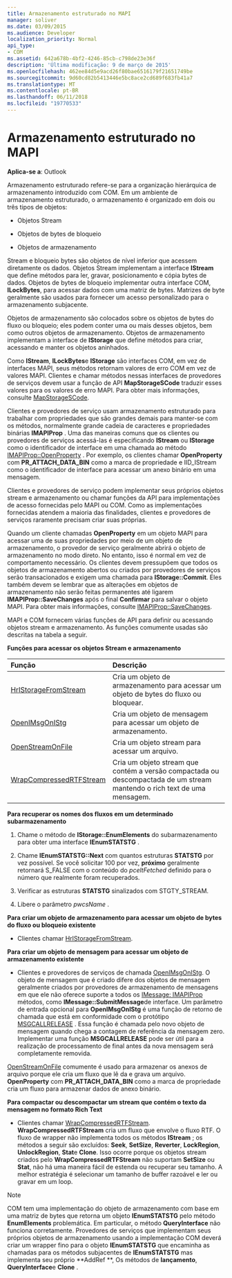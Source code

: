 ```yaml
---
title: Armazenamento estruturado no MAPI
manager: soliver
ms.date: 03/09/2015
ms.audience: Developer
localization_priority: Normal
api_type:
- COM
ms.assetid: 642a678b-4bf2-4246-85cb-c798de23e36f
description: 'Última modificação: 9 de março de 2015'
ms.openlocfilehash: 462ee84d5e9acd26f80bae6516179f21651749be
ms.sourcegitcommit: 9d60cd82b5413446e5bc8ace2cd689f683fb41a7
ms.translationtype: MT
ms.contentlocale: pt-BR
ms.lasthandoff: 06/11/2018
ms.locfileid: "19770533"
---
```

# <a name="structured-storage-in-mapi"></a>Armazenamento estruturado no MAPI

  
  
**Aplica-se a**: Outlook 
  
Armazenamento estruturado refere-se para a organização hierárquica de armazenamento introduzido com COM. Em um ambiente de armazenamento estruturado, o armazenamento é organizado em dois ou três tipos de objetos: 
  
- Objetos Stream
    
- Objetos de bytes de bloqueio
    
- Objetos de armazenamento
    
Stream e bloqueio bytes são objetos de nível inferior que acessem diretamente os dados. Objetos Stream implementam a interface **IStream** que define métodos para ler, gravar, posicionamento e cópia bytes de dados. Objetos de bytes de bloqueio implementar outra interface COM, **ILockBytes**, para acessar dados com uma matriz de bytes. Matrizes de byte geralmente são usados para fornecer um acesso personalizado para o armazenamento subjacente.
  
Objetos de armazenamento são colocados sobre os objetos de bytes do fluxo ou bloqueio; eles podem conter uma ou mais desses objetos, bem como outros objetos de armazenamento. Objetos de armazenamento implementam a interface de **IStorage** que define métodos para criar, acessando e manter os objetos aninhados. 
  
Como **IStream**, **ILockBytes**e **IStorage** são interfaces COM, em vez de interfaces MAPI, seus métodos retornam valores de erro COM em vez de valores MAPI. Clientes e chamar métodos nessas interfaces de provedores de serviços devem usar a função de API **MapStorageSCode** traduzir esses valores para os valores de erro MAPI. Para obter mais informações, consulte [MapStorageSCode](mapstoragescode.md).
  
Clientes e provedores de serviço usam armazenamento estruturado para trabalhar com propriedades que são grandes demais para manter-se com os métodos, normalmente grande cadeia de caracteres e propriedades binárias **IMAPIProp** . Uma das maneiras comuns que os clientes ou provedores de serviços acessá-las é especificando **IStream** ou **IStorage** como o identificador de interface em uma chamada ao método [IMAPIProp::OpenProperty](imapiprop-openproperty.md) . Por exemplo, os clientes chamar **OpenProperty** com **PR_ATTACH_DATA_BIN** como a marca de propriedade e IID_IStream como o identificador de interface para acessar um anexo binário em uma mensagem. 
  
Clientes e provedores de serviço podem implementar seus próprios objetos stream e armazenamento ou chamar funções da API para implementações de acesso fornecidas pelo MAPI ou COM. Como as implementações fornecidas atendem a maioria das finalidades, clientes e provedores de serviços raramente precisam criar suas próprias. 
  
Quando um cliente chamadas **OpenProperty** em um objeto MAPI para acessar uma de suas propriedades por meio de um objeto de armazenamento, o provedor de serviço geralmente abrirá o objeto de armazenamento no modo direto. No entanto, isso é normal em vez de comportamento necessário. Os clientes devem pressupõem que todos os objetos de armazenamento abertos ou criados por provedores de serviços serão transacionados e exigem uma chamada para **IStorage::Commit**. Eles também devem se lembrar que as alterações em objetos de armazenamento não serão feitas permanentes até ligarem **IMAPIProp::SaveChanges** após o final **Confirmar** para salvar o objeto MAPI. Para obter mais informações, consulte [IMAPIProp::SaveChanges](imapiprop-savechanges.md).
  
MAPI e COM fornecem várias funções de API para definir ou acessando objetos stream e armazenamento. As funções comumente usadas são descritas na tabela a seguir.
  
**Funções para acessar os objetos Stream e armazenamento**

|**Função**|**Descrição**|
|:-----|:-----|
|[HrIStorageFromStream](hristoragefromstream.md) <br/> |Cria um objeto de armazenamento para acessar um objeto de bytes do fluxo ou bloquear.  <br/> |
|[OpenIMsgOnIStg](openimsgonistg.md) <br/> |Cria um objeto de mensagem para acessar um objeto de armazenamento.  <br/> |
|[OpenStreamOnFile](openstreamonfile.md) <br/> |Cria um objeto stream para acessar um arquivo.  <br/> |
|[WrapCompressedRTFStream](wrapcompressedrtfstream.md) <br/> |Cria um objeto stream que contém a versão compactada ou descompactada de um stream mantendo o rich text de uma mensagem.  <br/> |
   
 **Para recuperar os nomes dos fluxos em um determinado subarmazenamento**
  
1. Chame o método de **IStorage::EnumElements** do subarmazenamento para obter uma interface **IEnumSTATSTG** . 
    
2. Chame **IEnumSTATSTG::Next** com quantos estruturas **STATSTG** por vez possível. Se você solicitar 100 por vez, **próximo** geralmente retornará S_FALSE com o conteúdo do _pceltFetched_ definido para o número que realmente foram recuperados. 
    
3. Verificar as estruturas **STATSTG** sinalizados com STGTY_STREAM. 
    
4. Libere o parâmetro _pwcsName_ . 
    
 **Para criar um objeto de armazenamento para acessar um objeto de bytes do fluxo ou bloqueio existente**
  
- Clientes chamar [HrIStorageFromStream](hristoragefromstream.md). 
    
 **Para criar um objeto de mensagem para acessar um objeto de armazenamento existente**
  
- Clientes e provedores de serviços de chamada [OpenIMsgOnIStg](openimsgonistg.md). O objeto de mensagem que é criado difere dos objetos de mensagem geralmente criados por provedores de armazenamento de mensagens em que ele não oferece suporte a todos os [IMessage: IMAPIProp](imessageimapiprop.md) métodos, como **IMessage::SubmitMessage**de interface. Um parâmetro de entrada opcional para **OpenIMsgOnIStg** é uma função de retorno de chamada que está em conformidade com o protótipo [MSGCALLRELEASE](msgcallrelease.md) . Essa função é chamada pelo novo objeto de mensagem quando chega a contagem de referência da mensagem zero. Implementar uma função **MSGCALLRELEASE** pode ser útil para a realização de processamento de final antes da nova mensagem será completamente removida. 
    
[OpenStreamOnFile](openstreamonfile.md) comumente é usado para armazenar os anexos de arquivo porque ele cria um fluxo que lê da e grava um arquivo. **OpenProperty** com **PR_ATTACH_DATA_BIN** como a marca de propriedade cria um fluxo para armazenar dados de anexo binário. 
  
 **Para compactar ou descompactar um stream que contém o texto da mensagem no formato Rich Text**
  
- Clientes chamar [WrapCompressedRTFStream](wrapcompressedrtfstream.md). **WrapCompressedRTFStream** cria um fluxo que envolve o fluxo RTF. O fluxo de wrapper não implementa todos os métodos **IStream** ; os métodos a seguir são excluídos: **Seek**, **SetSize**, **Reverter**, **LockRegion**, **UnlockRegion**, **Stat**e **Clone**. Isso ocorre porque os objetos stream criados pelo **WrapCompressedRTFStream** não suportam **SetSize** ou **Stat**, não há uma maneira fácil de estenda ou recuperar seu tamanho. A melhor estratégia é selecionar um tamanho de buffer razoável e ler ou gravar em um loop.
    
> [!NOTE]
> COM tem uma implementação do objeto de armazenamento com base em uma matriz de bytes que retorna um objeto **IEnumSTATSTG** pelo método **EnumElements** problemática. Em particular, o método **QueryInterface** não funciona corretamente. Provedores de serviços que implementam seus próprios objetos de armazenamento usando a implementação COM deverá criar um wrapper fino para o objeto **IEnumSTATSTG** que encaminha as chamadas para os métodos subjacentes de **IEnumSTATSTG** mas implementa seu próprio **AddRef **, Os métodos de **lançamento**, **QueryInterface**e **Clone** . 
  

